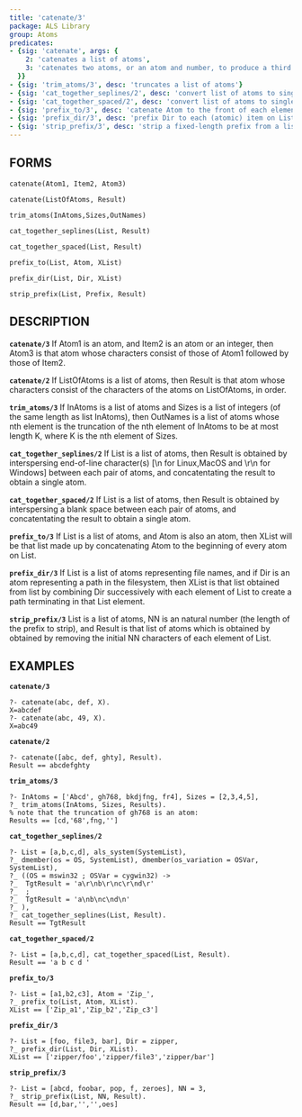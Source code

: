 ```yaml
---
title: 'catenate/3'
package: ALS Library
group: Atoms
predicates:
- {sig: 'catenate', args: {
    2: 'catenates a list of atoms',
    3: 'catenates two atoms, or an atom and number, to produce a third atom'
  }}
- {sig: 'trim_atoms/3', desc: 'truncates a list of atoms'}
- {sig: 'cat_together_seplines/2', desc: 'convert list of atoms to single atom with eoln separating atom entries'}
- {sig: 'cat_together_spaced/2', desc: 'convert list of atoms to single atom with space separating atom entries'}
- {sig: 'prefix_to/3', desc: 'catenate Atom to the front of each element on a List of atoms'}
- {sig: 'prefix_dir/3', desc: 'prefix Dir to each (atomic) item on List'}
- {sig: 'strip_prefix/3', desc: 'strip a fixed-length prefix from a list of atoms'}
---
```

## FORMS

`catenate(Atom1, Item2, Atom3)`

`catenate(ListOfAtoms, Result)`

`trim_atoms(InAtoms,Sizes,OutNames)`

`cat_together_seplines(List, Result)`

`cat_together_spaced(List, Result)`

`prefix_to(List, Atom, XList)`

`prefix_dir(List, Dir, XList)`

`strip_prefix(List, Prefix, Result)`

## DESCRIPTION

**`catenate/3`** If Atom1 is an atom, and Item2 is an atom or an integer, then Atom3
    is that atom whose characters consist of those of Atom1 followed
    by those of Item2.

**`catenate/2`** If ListOfAtoms is a list of atoms, then Result is that atom
    whose characters consist of the characters of the atoms on
    ListOfAtoms, in order.

**`trim_atoms/3`** If InAtoms is a list of atoms and Sizes is a list of integers (of
    the same length as list InAtoms), then OutNames is a list of atoms
    whose nth element is the truncation of the nth element of InAtoms
    to be at most length K, where K is the nth element of Sizes.

**`cat_together_seplines/2`** If List is a list of atoms, then Result is obtained by interspersing
    end-of-line character(s) [\n for Linux,MacOS and \r\n for Windows]
    between each pair of atoms, and concatentating the result to
    obtain a single atom.

**`cat_together_spaced/2`** If List is a list of atoms, then Result is obtained by interspersing
    a blank space between each pair of atoms, and concatentating the
    result to obtain a single atom.

**`prefix_to/3`** If List is a list of atoms, and Atom is also an atom, then
    XList will be that list made up by concatenating Atom to the
    beginning of every atom on List.

**`prefix_dir/3`** If List is a list of atoms representing file names, and if
    Dir is an atom representing a path in the filesystem, then
    XList is that list obtained from list by combining Dir
    successively with each element of List to create a path
    terminating in that List element.

**`strip_prefix/3`** List is a list of atoms, NN is an natural number (the length
    of the prefix to strip), and Result is that list
    of atoms which is obtained by obtained by removing the initial
    NN characters of each element of List.

## EXAMPLES

**`catenate/3`**
```
?- catenate(abc, def, X).
X=abcdef
?- catenate(abc, 49, X).
X=abc49
```

**`catenate/2`**
```
?- catenate([abc, def, ghty], Result).
Result == abcdefghty
```

**`trim_atoms/3`**
```
?- InAtoms = ['Abcd', gh768, bkdjfng, fr4], Sizes = [2,3,4,5],
?_ trim_atoms(InAtoms, Sizes, Results).
% note that the truncation of gh768 is an atom:
Results == [cd,'68',fng,'']
```

**`cat_together_seplines/2`**
```
?- List = [a,b,c,d], als_system(SystemList),
?_ dmember(os = OS, SystemList), dmember(os_variation = OSVar, SystemList),
?_ ((OS = mswin32 ; OSVar = cygwin32) ->
?_	TgtResult = 'a\r\nb\r\nc\r\nd\r'
?_	;
?_	TgtResult = 'a\nb\nc\nd\n'
?_ ),
?_ cat_together_seplines(List, Result).
Result == TgtResult
```

**`cat_together_spaced/2`**
```
?- List = [a,b,c,d], cat_together_spaced(List, Result).
Result == 'a b c d '
```

**`prefix_to/3`**
```
?- List = [a1,b2,c3], Atom = 'Zip_',
?_ prefix_to(List, Atom, XList).
XList == ['Zip_a1','Zip_b2','Zip_c3']
```

**`prefix_dir/3`**
```
?- List = [foo, file3, bar], Dir = zipper,
?_ prefix_dir(List, Dir, XList).
XList == ['zipper/foo','zipper/file3','zipper/bar']
```

**`strip_prefix/3`**
```
?- List = [abcd, foobar, pop, f, zeroes], NN = 3,
?_ strip_prefix(List, NN, Result).
Result == [d,bar,'','',oes]
```

